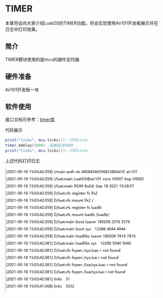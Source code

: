 # TIMER

本章将会向大家介绍LuatOS的TIMER功能。将会实现使用Air101开发板展示并在日志中打印效果。

## 简介

TIMER模块使用的是mcu的硬件定时器

## 硬件准备

Air101开发板一块

## 软件使用

接口文档可参考：[timer库](https://wiki.luatos.com/api/timer.html)

代码展示

```lua
print("ticks", mcu.ticks())--打印ticks
timer.mdelay(5000)--阻塞延迟5000
print("ticks", mcu.ticks())--打印ticks
```

上述代码打印日志

![TIMER](img/TIMER.png)
